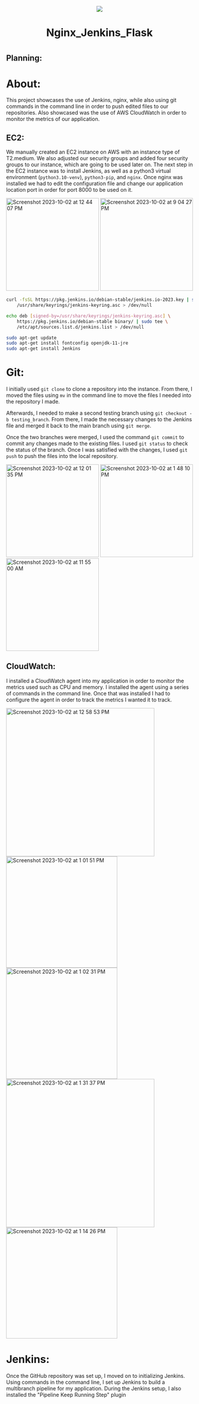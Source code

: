 <p align="center">
<img src="https://github.com/kura-labs-org/kuralabs_deployment_1/blob/main/Kuralogo.png">
</p>
<h1 align="center">Nginx_Jenkins_Flask<h1> 

## Planning:


# About:

This project showcases the use of Jenkins, nginx, while also using git commands in the command line in order to push edited files to our repositories. Also showcased was the use of AWS CloudWatch in order to monitor the metrics of our application.

## EC2:

We manually created an EC2 instance on AWS with an instance type of T2.medium. We also adjusted our security groups and added four security groups to our instance, which are going to be used later on. The next step in the EC2 instance was to install Jenkins, as well as a python3 virtual environment (`python3.10-venv`), `python3-pip`, and `nginx`. Once nginx was installed we had to edit the configuration file and change our application location port in order for port 8000 to be used on it.

<img width="250" alt="Screenshot 2023-10-02 at 12 44 07 PM" src="https://github.com/Jmo-101/Nginx_Jenkins_Flask/assets/138607757/7be3bd2c-d304-4cac-b40a-49505f29c184">

<img width="250" alt="Screenshot 2023-10-02 at 9 04 27 PM" src="https://github.com/Jmo-101/Nginx_Jenkins_Flask/assets/138607757/7fc7cdc8-a863-499f-b615-ed4665df29de">

```bash
curl -fsSL https://pkg.jenkins.io/debian-stable/jenkins.io-2023.key | sudo tee \
    /usr/share/keyrings/jenkins-keyring.asc > /dev/null

echo deb [signed-by=/usr/share/keyrings/jenkins-keyring.asc] \
    https://pkg.jenkins.io/debian-stable binary/ | sudo tee \
    /etc/apt/sources.list.d/jenkins.list > /dev/null

sudo apt-get update
sudo apt-get install fontconfig openjdk-11-jre
sudo apt-get install Jenkins
```

# Git:

I initially used `git clone` to clone a repository into the instance. From there, I moved the files using `mv` in the command line to move the files I needed into the repository I made. 

Afterwards, I needed to make a second testing branch using `git checkout -b testing_branch`. From there, I made the necessary changes to the Jenkins file and merged it back to the main branch using `git merge`. 

Once the two branches were merged, I used the command `git commit` to commit any changes made to the existing files. I used `git status` to check the status of the branch. Once I was satisfied with the changes, I used `git push` to push the files into the local repository.


<img width="250" alt="Screenshot 2023-10-02 at 12 01 35 PM" src="https://github.com/Jmo-101/Web_Hook_Flask/assets/138607757/c61b5db4-1437-403c-93c5-af354037b962">
<img width="250" alt="Screenshot 2023-10-02 at 1 48 10 PM" src="https://github.com/Jmo-101/Web_Hook_Flask/assets/138607757/1d05c7a3-2ab3-4986-ae1d-84dcdca73b16">
<img width="250" alt="Screenshot 2023-10-02 at 11 55 00 AM" src="https://github.com/Jmo-101/Web_Hook_Flask/assets/138607757/0bc5607e-dea9-4b4e-80c6-ebceeb04537b">

## CloudWatch:

I installed a CloudWatch agent into my application in order to monitor the metrics used such as CPU and memory. I installed the agent using a series of commands in the command line. Once that was installed I had to configure the agent in order to track the metrics I wanted it to track.

<img width="400" alt="Screenshot 2023-10-02 at 12 58 53 PM" src="https://github.com/Jmo-101/Web_Hook_Flask/assets/138607757/cc7d8a96-7323-403b-8b19-38b06b162c24">
<img width="300" alt="Screenshot 2023-10-02 at 1 01 51 PM" src="https://github.com/Jmo-101/Web_Hook_Flask/assets/138607757/7719dd89-ee61-4245-a6e1-2cb87c2ff3fb">
<img width="300" alt="Screenshot 2023-10-02 at 1 02 31 PM" src="https://github.com/Jmo-101/Web_Hook_Flask/assets/138607757/8da03b1e-17be-469a-8a73-c5af5d511310">
<img width="400" alt="Screenshot 2023-10-02 at 1 31 37 PM" src="https://github.com/Jmo-101/Web_Hook_Flask/assets/138607757/29034810-629a-487a-afd9-1001d32791b7">
<img width="300" alt="Screenshot 2023-10-02 at 1 14 26 PM" src="https://github.com/Jmo-101/Web_Hook_Flask/assets/138607757/670b9b1b-4b3c-4ed1-92bb-93815b0a87db">

# Jenkins:

Once the GitHub repository was set up, I moved on to initializing Jenkins. Using commands in the command line, I set up Jenkins to build a multibranch pipeline for my application. During the Jenkins setup, I also installed the "Pipeline Keep Running Step" plugin
